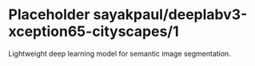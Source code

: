# Placeholder sayakpaul/deeplabv3-xception65-cityscapes/1
Lightweight deep learning model for semantic image segmentation.

<!-- module-type: image-segmentation -->
<!-- network-architecture: DeepLab (xception65_cityscapes_trainfine) -->
<!-- dataset: CityScapes -->
<!-- fine-tunable: false -->
<!-- language: en -->
<!-- license: Apache-2.0 -->
